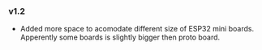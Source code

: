 ### v1.2
- Added more space to acomodate different size of ESP32 mini boards. Apperently some boards is slightly bigger then proto board.
